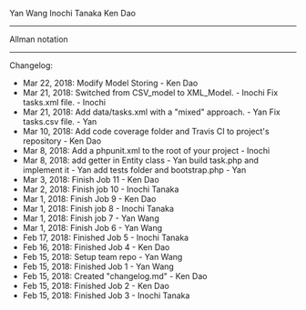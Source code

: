 Yan Wang
Inochi Tanaka
Ken Dao
**************
Allman notation
**************

Changelog:
- Mar 22, 2018:  Modify Model Storing - Ken Dao
- Mar 21, 2018: Switched from CSV_model to XML_Model. - Inochi
                Fix tasks.xml file. - Inochi
- Mar 21, 2018: Add data/tasks.xml with a "mixed" approach. - Yan
                Fix tasks.csv file. - Yan
- Mar 10, 2018: Add code coverage folder and Travis CI to project's repository - Ken Dao 
- Mar 8, 2018: Add a phpunit.xml to the root of your project - Inochi 
- Mar 8, 2018: add getter in Entity class - Yan
               build task.php and implement it - Yan
               add tests folder and bootstrap.php - Yan
- Mar 3, 2018: Finish Job 11 - Ken Dao
- Mar 2, 2018: Finish job 10 - Inochi Tanaka
- Mar 1, 2018: Finish Job 9 - Ken Dao
- Mar 1, 2018: Finish job 8 - Inochi Tanaka
- Mar 1, 2018: Finish job 7 - Yan Wang
- Mar 1, 2018: Finish Job 6 - Yan Wang
- Feb 17, 2018: Finished Job 5 - Inochi Tanaka
- Feb 16, 2018: Finished Job 4 - Ken Dao
- Feb 15, 2018: Setup team repo - Yan Wang
- Feb 15, 2018: Finished Job 1 - Yan Wang
- Feb 15, 2018: Created "changelog.md" - Ken Dao
- Feb 15, 2018: Finished Job 2 - Ken Dao
- Feb 15, 2018: Finished Job 3 - Inochi Tanaka
